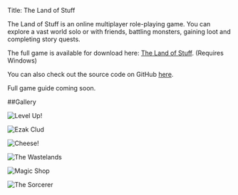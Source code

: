 Title: The Land of Stuff

The Land of Stuff is an online multiplayer role-playing game. You can explore a vast world solo or with friends, battling monsters, gaining loot and completing story quests.

The full game is available for download here: [The Land of Stuff](http://wanganzhou.com/downloads/land-of-stuff.zip). (Requires Windows)

You can also check out the source code on GitHub [here](https://github.com/losmmorpg/land-of-stuff).

Full game guide coming soon.

##Gallery

![Level Up!](http://wanganzhou.com/images/los/34str.png)

![Ezak Clud](http://wanganzhou.com/images/los/screen26.png)

![Cheese!](http://wanganzhou.com/images/los/people.png)

![The Wastelands](http://wanganzhou.com/images/los/screen29.png)

![Magic Shop](http://wanganzhou.com/images/los/screen30.png)

![The Sorcerer](http://wanganzhou.com/images/los/screen31.png)